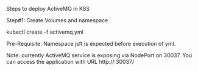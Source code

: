 Steps to deploy ActiveMQ in K8S

Step#1: Create Volumes and namespace

kubectl create -f activemq.yml

Pre-Requisite: Namespace jsft is expected before execution of yml.

Note: currently ActiveMQ service is exposing via NodePort on 30037. You can access the application with URL http://<master-ip>:30037/
